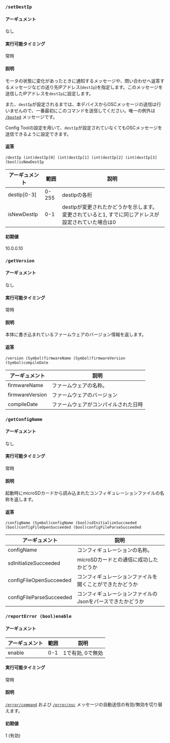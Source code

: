 ### `/setDestIp`
#### アーギュメント
なし

#### 実行可能タイミング
常時

#### 説明
モータの状態に変化があったときに通知するメッセージや、問い合わせへ返答するメッセージなどの送り先IPアドレス(`destIp`)を指定します。このメッセージを送信したIPアドレスを`destIp`に設定します。

また、`destIp`が設定されるまでは、本デバイスからOSCメッセージの送信は行いませんので、一番最初にこのコマンドを送信してください。唯一の例外は [`/booted`](https://ponoor.com/docs/step-series/osc-command-reference/automatically-sent-messages-from-step-400/#booted) メッセージです。

Config Toolの設定を用いて、`destIp`が設定されていなくてもOSCメッセージを送信できるように設定できます。

#### 返答

```
/destIp (int)destIp[0] (int)destIp[1] (int)destIp[2] (int)destIp[3] (bool)isNewDestIp
```
| アーギュメント | 範囲 | 説明 |
| --- | --- | --- |
| destIp[0-3] | 0-255| destIpの各桁 |
| isNewDestIp | 0-1 | destIpが変更されたかどうかを示します。変更されていると1, すでに同じアドレスが設定されていた場合は0 |

#### 初期値
10.0.0.10

### `/getVersion`
#### アーギュメント
なし

#### 実行可能タイミング
常時

#### 説明
本体に書き込まれているファームウェアのバージョン情報を返します。

#### 返答

```
/version (Symbol)firmwareName (Symbol)firmwareVersion (Symbol)compileDate
```
| アーギュメント | 説明 |
| --- | --- |
| firmwareName | ファームウェアの名称。 |
| firmwareVersion | ファームウェアのバージョン |
| compileDate | ファームウェアがコンパイルされた日時 |

### `/getConfigName`
#### アーギュメント
なし

#### 実行可能タイミング
常時

#### 説明
起動時にmicroSDカードから読み込まれたコンフィギュレーションファイルの名称を返します。

#### 返答

```
/configName (Symbol)configName (bool)sdInitializeSucceeded (bool)configFileOpenSucceeded (bool)configFileParseSucceeded
```
| アーギュメント | 説明 |
| --- | --- |
| configName | コンフィギュレーションの名称。 |
| sdInitializeSucceeded | microSDカードとの通信に成功したかどうか |
| configFileOpenSucceeded | コンフィギュレーションファイルを開くことができたかどうか |
| configFileParseSucceeded | コンフィギュレーションファイルのJsonをパースできたかどうか |

### `/reportError (bool)enable`
#### アーギュメント
| アーギュメント | 範囲 | 説明 |
| --- | --- | --- |
| enable | 0-1 | 1で有効, 0で無効 |

#### 実行可能タイミング
常時

#### 説明
[`/error/command`](https://ponoor.com/docs/step-series/osc-command-reference/automatically-sent-messages-from-step-400/#errorcommand) および [`/error/osc`](https://ponoor.com/docs/step-series/osc-command-reference/automatically-sent-messages-from-step-400/#errorosc) メッセージの自動送信の有効/無効を切り替えます。

#### 初期値
1 (有効)
